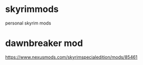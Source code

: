 # skyrimmods
personal skyrim mods

# dawnbreaker mod
https://www.nexusmods.com/skyrimspecialedition/mods/85461

